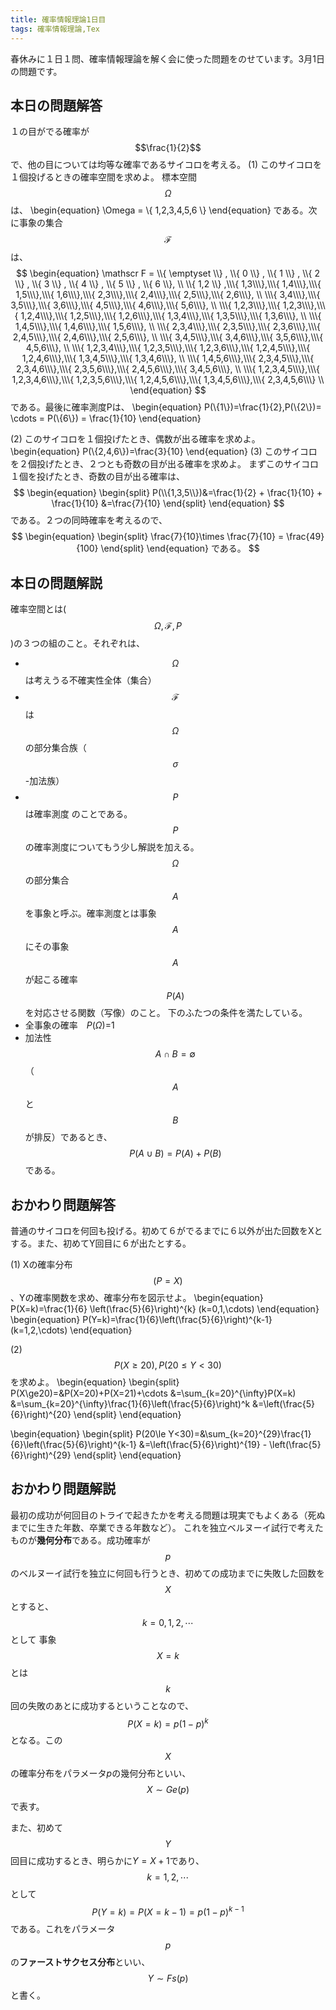 ```yaml
---
title: 確率情報理論1日目
tags: 確率情報理論,Tex
---
```


春休みに１日１問、確率情報理論を解く会に使った問題をのせています。3月1日の問題です。


## 本日の問題解答
１の目がでる確率が $$\frac{1}{2}$$ で、他の目については均等な確率であるサイコロを考える。
(1) このサイコロを１個投げるときの確率空間を求めよ。 
  標本空間$$\Omega $$は、
  \begin{equation}
    \Omega = \\{ 1,2,3,4,5,6 \\} 
  \end{equation}
  である。次に事象の集合 $$\mathscr F$$は、
  $$
  \begin{equation}
       \mathscr F = \\{ \emptyset \\} , \\{ 0 \\} , \\{ 1 \\} , \\{ 2 \\} , \\{ 3 \\} , \\{ 4 \\} , \\{ 5 \\} , \\{ 6 \\}, \\
       \\{ 1,2 \\} ,\\\{ 1,3\\\},\\\{ 1,4\\\},\\\{ 1,5\\\},\\\{ 1,6\\\},\\\{ 2,3\\\},\\\{ 2,4\\\},\\\{ 2,5\\\},\\\{ 2,6\\\}, \\
      \\\{ 3,4\\\},\\\{ 3,5\\\},\\\{ 3,6\\\},\\\{ 4,5\\\},\\\{ 4,6\\\},\\\{ 5,6\\\}, \\
      \\\{ 1,2,3\\\},\\\{ 1,2,3\\\},\\\{ 1,2,4\\\},\\\{ 1,2,5\\\},\\\{ 1,2,6\\\},\\\{ 1,3,4\\\},\\\{ 1,3,5\\\},\\\{ 1,3,6\\\}, \\
      \\\{ 1,4,5\\\},\\\{ 1,4,6\\\},\\\{ 1,5,6\\\}, \\
      \\\{ 2,3,4\\\},\\\{ 2,3,5\\\},\\\{ 2,3,6\\\},\\\{ 2,4,5\\\},\\\{ 2,4,6\\\},\\\{ 2,5,6\\\}, \\
      \\\{ 3,4,5\\\},\\\{ 3,4,6\\\},\\\{ 3,5,6\\\},\\\{ 4,5,6\\\}, \\
      \\\{ 1,2,3,4\\\},\\\{ 1,2,3,5\\\},\\\{ 1,2,3,6\\\},\\\{ 1,2,4,5\\\},\\\{ 1,2,4,6\\\},\\\{ 1,3,4,5\\\},\\\{ 1,3,4,6\\\}, \\
      \\\{ 1,4,5,6\\\},\\\{ 2,3,4,5\\\},\\\{ 2,3,4,6\\\},\\\{ 2,3,5,6\\\},\\\{ 2,4,5,6\\\},\\\{ 3,4,5,6\\\}, \\
      \\\{ 1,2,3,4,5\\\},\\\{ 1,2,3,4,6\\\},\\\{ 1,2,3,5,6\\\},\\\{ 1,2,4,5,6\\\},\\\{ 1,3,4,5,6\\\},\\\{ 2,3,4,5,6\\\} \\
  \end{equation}
  $$
  である。最後に確率測度Pは、
  \begin{equation}
    P(\\{1\\})=\frac{1}{2},P(\\{2\\})= \cdots = P(\\{6\\}) = \frac{1}{10}
  \end{equation}

(2) このサイコロを１個投げたとき、偶数が出る確率を求めよ。
  \begin{equation}
    P(\\{2,4,6\\})=\frac{3}{10}
  \end{equation} 
(3) このサイコロを２個投げたとき、２つとも奇数の目が出る確率を求めよ。
    まずこのサイコロ１個を投げたとき、奇数の目が出る確率は、
    $$
  \begin{equation}
    \begin{split}
      P(\\{1,3,5\\})&=\frac{1}{2} + \frac{1}{10} + \frac{1}{10} 
      &=\frac{7}{10}
    \end{split}
  \end{equation}  
  $$
  である。２つの同時確率を考えるので、
  $$
  \begin{equation}
    \begin{split}
      \frac{7}{10}\times \frac{7}{10} = \frac{49}{100}
    \end{split}
  \end{equation}  
  である。
  $$

## 本日の問題解説
確率空間とは($$ \Omega ,\mathscr F,P$$)の３つの組のこと。それぞれは、
  + $$\Omega$$ は考えうる不確実性全体（集合）
  + $$\mathscr F$$ は$$\Omega$$の部分集合族（$$\sigma$$-加法族）
  + $$P$$ は確率測度
のことである。
$$P$$の確率測度についてもう少し解説を加える。$$\Omega$$の部分集合$$A$$を事象と呼ぶ。確率測度とは事象$$A$$にその事象$$A$$が起こる確率$$P(A)$$を対応させる関数（写像）のこと。
下のふたつの条件を満たしている。
+ 全事象の確率　$P(\Omega)$=1
 + 加法性　$$A\cap B=\emptyset$$（$$A$$と$$B$$が排反）であるとき、$$P(A\cup B)=P(A)+P(B)$$である。


## おかわり問題解答
普通のサイコロを何回も投げる。初めて６がでるまでに６以外が出た回数をXとする。また、初めてY回目に６が出たとする。

(1) Xの確率分布$$(P=X)$$、Yの確率関数を求め、確率分布を図示せよ。
  \begin{equation}
    P(X=k)=\frac{1}{6} \left(\frac{5}{6}\right)^{k}   (k=0,1,\cdots)
  \end{equation}
  \begin{equation}
    P(Y=k)=\frac{1}{6}\left(\frac{5}{6}\right)^{k-1}   (k=1,2,\cdots)
  \end{equation}

(2)$$ P(X\ge20) , P(20\le Y<30) $$を求めよ。 
  \begin{equation}
    \begin{split}
      P(X\ge20)=&P(X=20)+P(X=21)+\cdots
      &=\sum_{k=20}^{\infty}P(X=k)
      &=\sum_{k=20}^{\infty}\frac{1}{6}\left(\frac{5}{6}\right)^k 
      &=\left(\frac{5}{6}\right)^{20}
    \end{split}
  \end{equation} 

  \begin{equation}
    \begin{split}
      P(20\le Y<30)=&\sum_{k=20}^{29}\frac{1}{6}\left(\frac{5}{6}\right)^{k-1}
      &=\left(\frac{5}{6}\right)^{19} - \left(\frac{5}{6}\right)^{29}
    \end{split}
  \end{equation} 

## おかわり問題解説
最初の成功が何回目のトライで起きたかを考える問題は現実でもよくある（死ぬまでに生きた年数、卒業できる年数など）。
これを独立ベルヌーイ試行で考えたものが**幾何分布**である。成功確率が$$p$$のベルヌーイ試行を独立に何回も行うとき、初めての成功までに失敗した回数を$$X$$とすると、$$ k=0,1,2,\cdots $$として
事象$$X=k$$とは$$k$$回の失敗のあとに成功するということなので、$$ P(X=k)=p(1-p)^k $$となる。この$$X$$の確率分布をパラメータ$p$の幾何分布といい、$$X \sim Ge(p)$$で表す。

また、初めて$$Y$$回目に成功するとき、明らかに$Y=X+1$であり、$$ k=1,2,\cdots $$として
$$P(Y=k)=P(X=k-1)=p(1-p)^{k-1}$$である。これをパラメータ$$p$$の**ファーストサクセス分布**といい、$$Y\sim Fs(p)$$と書く。